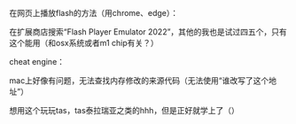 在网页上播放flash的方法（用chrome、edge）：

在扩展商店搜索“Flash Player Emulator 2022”，其他的我也是试过四五个，只有这个能用（和osx系统或者m1 chip有关？）



cheat engine：

mac上好像有问题，无法查找内存修改的来源代码（无法使用“谁改写了这个地址”）

想用这个玩玩tas，tas泰拉瑞亚之类的hhh，但是正好就学上了（）
